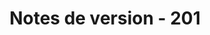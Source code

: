 ﻿---
title: Notes de version - 201
second_title: Aspose.Cells Cloud Documen
type: docs
url: /fr/release-notes-2019/
description: Aspose.Cells Cloud prend en charge Excel pour créer, convertir, fusionner, diviser, protéger, opération d'objet interne, etc.
weight: 20
---
